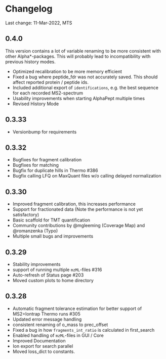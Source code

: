 # Changelog

Last change: 11-Mar-2022, MTS

## 0.4.0
This version contains a lot of variable renaming to be more consistent with other Alpha*-packages.
This will probably lead to incompatibility with previous history modes.
* Optimized recalibration to be more memory efficient
* Fixed a bug where peptide_fdr was not accurately saved. This should affect reported protein / peptide ids.
* Included additional export of `identifications`, e.g. the best sequence for each recorded MS2-spectrum
* Usability improvements when starting AlphaPept multiple times
* Revised History Mode

## 0.3.33
* Versionbump for requirements

## 0.3.32
* Bugfixes for fragment calibration
* Bugfixes for matching
* Bugfix for duplicate hills in Thermo  #386
* Bugfix calling LFQ on MaxQuant files w/o calling delayed normalization

## 0.3.30
* Improved fragment calibration, this increases performance
* Support for fractionated data (Note the performance is not yet satisfactory)
* Basic scaffold for TMT quantification
* Community contributions by @mgleeming (Coverage Map) and @romanzenka (Typo)
* Multiple small bugs and improvements

## 0.3.29
* Stability improvements
* support of running multiple `mzML`-files #316
* Auto-refresh of Status page #203
* Moved custom plots to home directory

## 0.3.28
* Automatic fragment tolerance estimation for better support of MS2=Iontrap Thermo runs #305
* Updated error message handling
* consistent renaming of o_mass to prec_offset
* Fixed a bug in how `fragments_int_ratio` is calculated in first_search
* Enabled handling of `mzML`-files in GUI / Core
* Improved Documentation
* Ion export for search parallel
* Moved loss_dict to constants.
